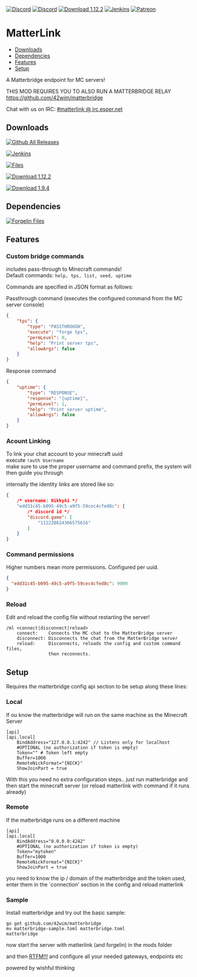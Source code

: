 [![Discord](https://img.shields.io/discord/176780432371744769.svg?style=for-the-badge&label=%23ai-dev&logo=discord)](http://discord.gg/Fm5EST)
[![Discord](https://img.shields.io/discord/342696338556977153.svg?style=for-the-badge&logo=discord)](https://discord.gg/hXqNgq5)
[![Download 1.12.2](https://curse.nikky.moe/api/img/287323?logo&style=for-the-badge&version=1.12.2)](https://curse.nikky.moe/api/url/287323?version=1.12.2)
[![Jenkins](https://img.shields.io/jenkins/s/https/ci.elytradev.com/job/elytra/job/MatterLink/job/master.svg?style=for-the-badge&label=Jenkins%20Build)](https://ci.elytradev.com/job/elytra/job/MatterLink/job/master/lastSuccessfulBuild/artifact/)
[![Patreon](https://img.shields.io/badge/Patreon-Nikkyai-red.svg?style=for-the-badge)](https://www.patreon.com/NikkyAi)

# MatterLink

- [Downloads](#downloads)
- [Dependencies](#dependencies)
- [Features](#features)
- [Setup](#setup)

A Matterbridge endpoint for MC servers!

THIS MOD REQUIRES YOU TO ALSO RUN A MATTERBRIDGE RELAY
https://github.com/42wim/matterbridge

Chat with us on IRC: [#matterlink @ irc.esper.net](irc://irc.esper.net/matterlink)

## Downloads

[![Github All Releases](https://img.shields.io/github/downloads/elytra/MatterLink/total.svg?style=for-the-badge&label=Github%20Releases&logo=github)](https://github.com/elytra/MatterLink/releases)

[![Jenkins](https://img.shields.io/jenkins/s/https/ci.elytradev.com/job/elytra/job/MatterLink/job/master.svg?style=for-the-badge&label=Jenkins%20Build)](https://ci.elytradev.com/job/elytra/job/MatterLink/job/master/lastSuccessfulBuild/artifact/)

[![Files](https://curse.nikky.moe/api/img/287323/files?logo&style=for-the-badge&version=1.12.2)](https://minecraft.curseforge.com/projects/287323/files)

[![Download 1.12.2](https://curse.nikky.moe/api/img/287323?logo&style=for-the-badge&version=1.12.2)](https://curse.nikky.moe/api/url/287323?version=1.12.2)

[![Download 1.9.4](https://curse.nikky.moe/api/img/287323?logo&style=for-the-badge&version=1.9.4)](https://curse.nikky.moe/api/url/287323?version=1.9.4)

## Dependencies

[![Forgelin Files](https://curse.nikky.moe/api/img/248453/files?logo&style=for-the-badge)](https://minecraft.curseforge.com/projects/248453/files)

## Features

### Custom bridge commands

includes pass-through to Minecraft commands!  
Default commands: `help, tps, list, seed, uptime`

Commands are specified in JSON format as follows:

Passthrough command (executes the configured command from the MC server console)

```json
{
    "tps": {
        "type": "PASSTHROUGH",
        "execute": "forge tps",
        "permLevel": 0,
        "help": "Print server tps",
        "allowArgs": false
    }
}
```

Response command

```json
{
    "uptime": {
        "type": "RESPONSE",
        "response": "{uptime}",
        "permLevel": 1,
        "help": "Print server uptime",
        "allowArgs": false
    }
}
```

### Acount Linking

To link your chat account to your minecraft uuid  
execute `!auth Username`  
make sure to use the proper username and command prefix, the system will then guide you through

internally the identity links are stored like so:

```json
{ 
    /* username: NikkyAi */ 
    "edd31c45-b095-49c5-a9f5-59cec4cfed8c": { 
        /* discord id */ 
        "discord.game": [ 
            "112228624366575616"
        ]
    }
}
```

### Command permissions

Higher numbers mean more permissions. Configured per uuid.  

```json
{
  "edd31c45-b095-49c5-a9f5-59cec4cfed8c": 9000
}
```

### Reload
 
Edit and reload the config file without restarting the server!
```
/ml <connect|disconnect|reload>
    connect:    Connects the MC chat to the MatterBridge server
    disconnect: Disconnects the chat from the MatterBridge server
    reload:     Disconnects, reloads the config and custom command files, 
                then reconnects.
```

## Setup

Requires the matterbridge config api section to be setup along these lines:

### Local

If ou know the matterbridge will run on the same machine as the Minecraft Server
```
[api]
[api.local]
    BindAddress="127.0.0.1:4242" // Listens only for localhost
    #OPTIONAL (no authorization if token is empty)
    Token="" # Token left empty
    Buffer=1000
    RemoteNickFormat="{NICK}"
    ShowJoinPart = true
```

With this you need no extra configuration steps.. just run matterbridge and then start the minecraft server (or reload matterlink with command if it runs already)

### Remote

If the matterbridge runs on a different machine

```
[api]
[api.local]
    BindAddress="0.0.0.0:4242"
    #OPTIONAL (no authorization if token is empty)
    Token="mytoken"
    Buffer=1000
    RemoteNickFormat="{NICK}"
    ShowJoinPart = true
```

you need to know the ip / domain of the matterbridge and the token used, 
enter them in the ´connection' section in the config and reload matterlink


### Sample

Install matterbridge and try out the basic sample:

```
go get github.com/42wim/matterbridge
mv matterbridge-sample.toml matterbridge.toml
matterbridge
```

now start the server with matterlink (and forgelin) in the mods folder

and then [RTFM!!!](https://github.com/42wim/matterbridge#configuration) and configure all your needed gateways, endpoints etc

powered by wishful thinking